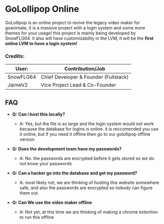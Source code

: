 # GoLollipop Online
GoLollipop is an online project to revive the legacy video maker for goanimate, it is a massive project with a login system and some more themes for your usage! this project is mainly being developed by SnowFLG64. it also will have customizability in the LVM, it will be the **first online LVM to have a login system!** 

### Credits:
| User:    | Contribution/Job                      |
| -------- | ------------------------------------- |
|SnowFLG64 | Chief Developer & Founder (Fullstack) |
|JaimeV2   | Vice Project Lead & Co-Founder        |


## FAQ
-  **Q: Can i host this locally?**
    -  A: Yes, but the file is so large and the login system would not work because the database for logins is online. it is reccomended you use it online, but if you need it offline then go to our golollipop offline version

- **Q: Does the development team have my passwords?**
    - A: No. the passwords are encrypted before it gets stored so we do not know your passwords
      
- **Q: Can a hacker go into the database and get my password?**
    - A: most likely not, we are thinking of hosting this website somewhere safe, and also the passwords are encrypted so nobody can figure them out.
- **Q: Can We use the video maker offline**
    - A: Not yet, at this time we are thinking of making a chrome extention to run this offline